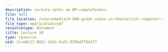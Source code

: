 ```yaml
---
description: Lecture notes on NP-completeness.
file: null
file_location: /coursemedia/6-080-great-ideas-in-theoretical-computer-science-spring-2008/1cce8117881c1d1e5a21935bdf76d377_lec10.pdf
file_type: application/pdf
resourcetype: Document
title: Lecture 10
type: resource
uid: 1cce8117-881c-1d1e-5a21-935bdf76d377
---
```

